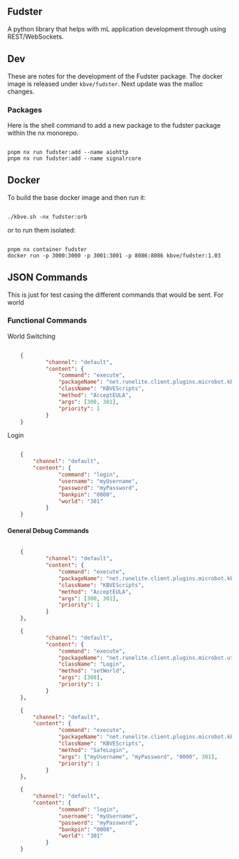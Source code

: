 ## Fudster

A python library that helps with mL application development through using REST/WebSockets.


## Dev

These are notes for the development of the Fudster package.
The docker image is released under `kbve/fudster`.
Next update was the malloc changes.

### Packages

Here is the shell command to add a new package to the fudster package within the nx monorepo.

```shell

pnpm nx run fudster:add --name aiohttp
pnpm nx run fudster:add --name signalrcore

```

## Docker 

To build the base docker image and then run it:

```shell

./kbve.sh -nx fudster:orb

```

or to run them isolated:

```shell

pnpm nx container fudster
docker run -p 3000:3000 -p 3001:3001 -p 8086:8086 kbve/fudster:1.03

```

## JSON Commands

This is just for test casing the different commands that would be sent.
For world 

### Functional Commands

World Switching

```json

    {
            "channel": "default",
            "content": {
                "command": "execute",
                "packageName": "net.runelite.client.plugins.microbot.kbve",
                "className": "KBVEScripts",
                "method": "AcceptEULA",
                "args": [300, 301],
                "priority": 1
            }
    }

```

Login 

```json

    {
        "channel": "default",
        "content": {
                "command": "login",
                "username": "myUsername",
                "password": "myPassword",
                "bankpin": "0000",
                "world": "301"
            }
    }

```

#### General Debug Commands

```json

    {
            "channel": "default",
            "content": {
                "command": "execute",
                "packageName": "net.runelite.client.plugins.microbot.kbve",
                "className": "KBVEScripts",
                "method": "AcceptEULA",
                "args": [300, 301],
                "priority": 1
            }
    },

    {
            "channel": "default",
            "content": {
                "command": "execute",
                "packageName": "net.runelite.client.plugins.microbot.util.security",
                "className": "Login",
                "method": "setWorld",
                "args": [308],
                "priority": 1
            }
    },

    {
        "channel": "default",
        "content": {
                "command": "execute",
                "packageName": "net.runelite.client.plugins.microbot.kbve",
                "className": "KBVEScripts",
                "method": "SafeLogin",
                "args": ["myUsername", "myPassword", "0000", 301],
                "priority": 1
            }
    },

    {
        "channel": "default",
        "content": {
                "command": "login",
                "username": "myUsername",
                "password": "myPassword",
                "bankpin": "0000",
                "world": "301"
            }
    }

```